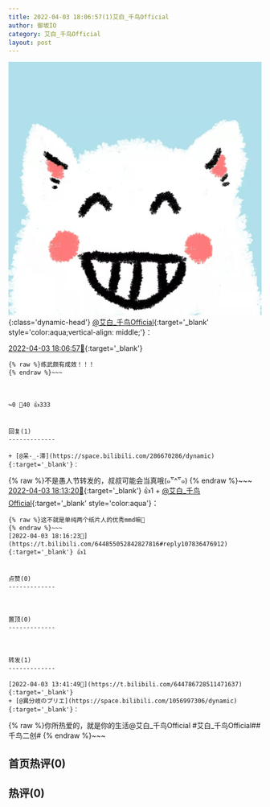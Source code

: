 ```yaml
---
title: 2022-04-03 18:06:57(1)艾白_千鸟Official
author: 御坂IO
category: 艾白_千鸟Official
layout: post
---
```


![img](/images/9ae8b9445fd0665cc014d9080156a45271be73c6.jpg){:class='dynamic-head'}
[@艾白_千鸟Official](https://space.bilibili.com/334537711/dynamic){:target='_blank' style='color:aqua;vertical-align: middle;'}：

[2022-04-03 18:06:57🔗](https://t.bilibili.com/644855052842827816){:target='_blank'}

~~~
{% raw %}练武颇有成效！！！
{% endraw %}~~~



↪️0 💬40 👍333


回复(1)
-------------

+ [@呆-_-滞](https://space.bilibili.com/286670286/dynamic){:target='_blank'}：
~~~
{% raw %}不是愚人节转发的，叔叔可能会当真哦(๑‾᷅^‾᷅๑)
{% endraw %}~~~
[2022-04-03 18:13:20🔗](https://t.bilibili.com/644855052842827816#reply107836260688){:target='_blank'} 👍1
    + [@艾白_千鸟Official](https://space.bilibili.com/334537711/dynamic){:target='_blank' style='color:aqua'}：
~~~
{% raw %}这不就是单纯两个纸片人的优秀mmd嘛🤔
{% endraw %}~~~
[2022-04-03 18:16:23🔗](https://t.bilibili.com/644855052842827816#reply107836476912){:target='_blank'} 👍1


点赞(0)
-------------



置顶(0)
-------------



转发(1)
-------------

[2022-04-03 13:41:49🔗](https://t.bilibili.com/644786728511471637){:target='_blank'}
+ [@異分岐のプリエ](https://space.bilibili.com/1056997306/dynamic){:target='_blank'}：
~~~
{% raw %}你所热爱的，就是你的生活@艾白_千鸟Official  #艾白_千鸟Official##千鸟二创#
{% endraw %}~~~






首页热评(0)
-------------



热评(0)
-------------



